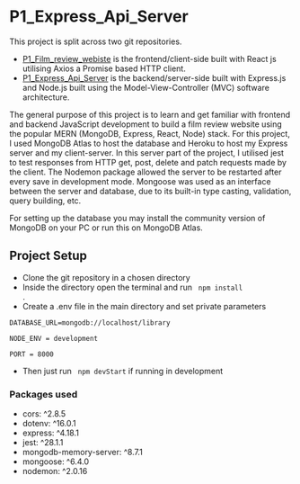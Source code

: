 # P1_Express_Api_Server

This project is split across two git repositories.
- [P1_Film_review_webiste](https://github.com/Maciejw52/Film_review_website) is the frontend/client-side built with React js utilising Axios a Promise based HTTP client.
- [P1_Express_Api_Server](https://github.com/Maciejw52/P1_Express_Api_Server) is the backend/server-side built with Express.js and Node.js built using the Model-View-Controller (MVC) software architecture.

The general purpose of this project is to learn and get familiar with frontend and backend JavaScript development to build a film review website using the popular MERN (MongoDB, Express, React, Node) stack. For this project, I used MongoDB Atlas to host the database and Heroku to host my Express server and my client-server. In this server part of the project, I utilised jest to test responses from HTTP get, post, delete and patch requests made by the client. The Nodemon package allowed the server to be restarted after every save in development mode. Mongoose was used as an interface between the server and database, due to its built-in type casting, validation, query building, etc.

For setting up the database you may install the community version of MongoDB on your PC or run this on MongoDB Atlas.

## Project Setup

- Clone the git repository in a chosen directory
- Inside the directory open the terminal and run <code> npm install </code>.
- Create a .env file in the main directory and set private parameters 

<code>DATABASE_URL=mongodb://localhost/library</code>
  
<code>NODE_ENV = development</code>
  
<code>PORT = 8000</code>

- Then just run <code> npm devStart</code> if running in development

### Packages used
- cors: ^2.8.5
- dotenv: ^16.0.1
- express: ^4.18.1
- jest: ^28.1.1
- mongodb-memory-server: ^8.7.1
- mongoose: ^6.4.0
- nodemon: ^2.0.16
